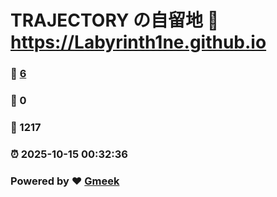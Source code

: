 # TRAJECTORY の自留地 :link: https://Labyrinth1ne.github.io 
### :page_facing_up: [6](https://Labyrinth1ne.github.io/tag.html) 
### :speech_balloon: 0 
### :hibiscus: 1217 
### :alarm_clock: 2025-10-15 00:32:36 
### Powered by :heart: [Gmeek](https://github.com/Meekdai/Gmeek)
